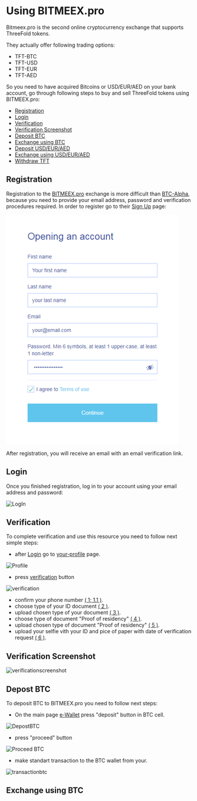 # Using BITMEEX.pro

 Bitmeex.pro is the second online cryptocurrency exchange that supports ThreeFold tokens.
 
 They actually offer following trading options: 
- TFT-BTC
- TFT-USD
- TFT-EUR
- TFT-AED

So you need to have acquired Bitcoins or USD/EUR/AED on your bank account, go through following steps to buy and sell ThreeFold tokens using BITMEEX.pro:
- [Registration](#registration)
- [Login](#login)
- [Verification](#verification)
- [Verification Screenshot](#verificationscreenshot)
- [Deposit BTC](#deposit-btc)
- [Exchange using BTC](#exchangebtc)
- [Deposit USD/EUR/AED](#buy-tft)
- [Exchange using USD/EUR/AED](#exchangeusd)
- [Withdraw TFT](#deposit-tft)

 <a id='registration'></a>
 
 ## Registration
 
 Registration to the [BITMEEX.pro](http://bitmeex.pro) exchange is more difficult than [BTC-Alpha](https://github.com/threefoldfoundation/info_tokens/blob/master/docs/how_to_buy/btc-alpha.md), because you need to provide your email address, password and verification procedures required.
 In order to register go to their [Sign Up](https://my.bitmeex.pro/registration) page:
 
 ![Registration](https://github.com/DeKyper/info_tokens/blob/master/docs/img/1%20registration.png)
 
 After registration, you will receive an email with an email verification link.
 
 <a id='login'></a>
 
 ## Login
 
 Once you finished registration, log in to your account using your email address and password:
 
 ![LogIn]()
 
 <a id='verification'></a>
 
 ## Verification
 
 To complete verification and use this resource you need to follow next simple steps:
 
 - after [Login](#login) go to [your-profile](https://my.bitmeex.pro/profile) page.
 
 ![Profile]()
 
 - press [verification](https://my.bitmeex.pro/documents) button
 
 ![verification]()
 
 - confirm your phone number [( 1; 1.1 )](#verificationscreenshot).
 - choose type of your ID document [( 2 )](#verificationscreenshot).
 - upload chosen type of your document [( 3 )](#verificationscreenshot).
 - choose type of document "Proof of residency" [( 4 )](#verificationscreenshot).
 - upload chosen type of document "Proof of residency" [( 5 )](#verificationscreenshot).
 - upload your selfie vith your ID and pice of paper with date of verification request [( 6 )](#verificationscreenshot).
 
 <a id='verificationscreenshot'></a>
 
 ## Verification Screenshot
 
 ![verificationscreenshot]()
 
 <a id='deposit-btc'></a>
 
 ## Depost BTC
 
 To deposit BTC to BITMEEX.pro you need to follow next steps:
 - On the main page [e-Wallet](https://my.bitmeex.pro/account) press "deposit" button in BTC cell.
 
 ![DepostBTC]()
 
 - press "proceed" button
 
 ![Proceed BTC]()
 
 - make standart transaction to the BTC wallet from your.
 
 ![transactionbtc]()
 
 <a id='exchangebtc'></a>
 
 ## Exchange using BTC

